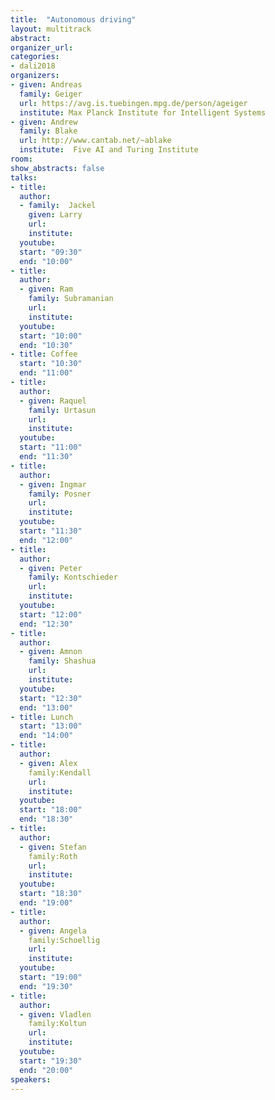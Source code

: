 ```yaml
---
title:  "Autonomous driving"
layout: multitrack
abstract: 
organizer_url: 
categories:
- dali2018
organizers:
- given: Andreas 
  family: Geiger
  url: https://avg.is.tuebingen.mpg.de/person/ageiger
  institute: Max Planck Institute for Intelligent Systems
- given: Andrew
  family: Blake
  url: http://www.cantab.net/~ablake
  institute:  Five AI and Turing Institute
room: 
show_abstracts: false
talks:
- title: 
  author: 
  - family:  Jackel
    given: Larry
    url: 
    institute: 
  youtube: 
  start: "09:30"
  end: "10:00" 
- title: 
  author:
  - given: Ram 
    family: Subramanian
    url: 
    institute: 
  youtube: 
  start: "10:00"
  end: "10:30" 
- title: Coffee
  start: "10:30"
  end: "11:00"
- title: 
  author: 
  - given: Raquel 
    family: Urtasun
    url: 
    institute: 
  youtube: 
  start: "11:00"
  end: "11:30" 
- title: 
  author: 
  - given: Ingmar 
    family: Posner
    url: 
    institute: 
  youtube: 
  start: "11:30"
  end: "12:00" 
- title: 
  author: 
  - given: Peter  
    family: Kontschieder
    url: 
    institute: 
  youtube: 
  start: "12:00"
  end: "12:30" 
- title: 
  author: 
  - given: Amnon   
    family: Shashua
    url: 
    institute: 
  youtube: 
  start: "12:30"
  end: "13:00"
- title: Lunch
  start: "13:00"
  end: "14:00"
- title: 
  author:
  - given: Alex 
    family:Kendall
    url: 
    institute: 
  youtube: 
  start: "18:00"
  end: "18:30"
- title: 
  author:
  - given: Stefan 
    family:Roth
    url: 
    institute: 
  youtube: 
  start: "18:30"
  end: "19:00"
- title: 
  author:
  - given: Angela  
    family:Schoellig
    url: 
    institute: 
  youtube: 
  start: "19:00"
  end: "19:30"
- title: 
  author:
  - given: Vladlen   
    family:Koltun
    url: 
    institute: 
  youtube: 
  start: "19:30"
  end: "20:00"
speakers:
---
```

